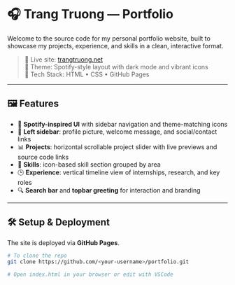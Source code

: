 # 🎧 Trang Truong — Portfolio

Welcome to the source code for my personal portfolio website, built to showcase my projects, experience, and skills in a clean, interactive format.

> 🔗 Live site: [trangtruong.net](https://trwgltuhchang.github.io/Portfolio/)  
> 🎵 Theme: Spotify-style layout with dark mode and vibrant icons  
> 📂 Tech Stack: HTML • CSS • GitHub Pages

---

## 🖼️ Features

- 🎨 **Spotify-inspired UI** with sidebar navigation and theme-matching icons
- 📸 **Left sidebar**: profile picture, welcome message, and social/contact links
- 📊 **Projects**: horizontal scrollable project slider with live previews and source code links
- 🧠 **Skills**: icon-based skill section grouped by area
- 🕒 **Experience**: vertical timeline view of internships, research, and key roles
- 🔍 **Search bar** and **topbar greeting** for interaction and branding
  
---

## 🛠️ Setup & Deployment

The site is deployed via **GitHub Pages**.

```bash
# To clone the repo
git clone https://github.com/<your-username>/portfolio.git

# Open index.html in your browser or edit with VSCode

